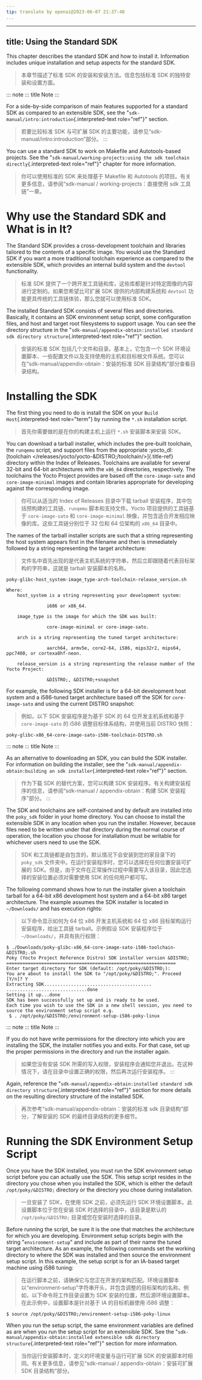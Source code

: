 ```yaml
---
tip: translate by openai@2023-06-07 21:37:40
...
```

---
title: Using the Standard SDK
-----------------------------

This chapter describes the standard SDK and how to install it. Information includes unique installation and setup aspects for the standard SDK.

> 本章节描述了标准 SDK 的安装和安装方法。信息包括标准 SDK 的独特安装和设置方面。

::: note
::: title
Note
:::

For a side-by-side comparison of main features supported for a standard SDK as compared to an extensible SDK, see the \"`sdk-manual/intro:introduction`{.interpreted-text role="ref"}\" section.

> 若要比较标准 SDK 与可扩展 SDK 的主要功能，请参见“sdk-manual/intro:introduction”部分。
> :::

You can use a standard SDK to work on Makefile and Autotools-based projects. See the \"`sdk-manual/working-projects:using the sdk toolchain directly`{.interpreted-text role="ref"}\" chapter for more information.

> 你可以使用标准的 SDK 来处理基于 Makefile 和 Autotools 的项目。有关更多信息，请参阅“sdk-manual / working-projects：直接使用 sdk 工具链”一章。

# Why use the Standard SDK and What is in It?

The Standard SDK provides a cross-development toolchain and libraries tailored to the contents of a specific image. You would use the Standard SDK if you want a more traditional toolchain experience as compared to the extensible SDK, which provides an internal build system and the `devtool` functionality.

> 标准 SDK 提供了一个跨开发工具链和库，这些库都是针对特定图像的内容进行定制的。如果您希望比可扩展 SDK 提供的内部构建系统和 `devtool` 功能更具传统的工具链体验，那么您就可以使用标准 SDK。

The installed Standard SDK consists of several files and directories. Basically, it contains an SDK environment setup script, some configuration files, and host and target root filesystems to support usage. You can see the directory structure in the \"`sdk-manual/appendix-obtain:installed standard sdk directory structure`{.interpreted-text role="ref"}\" section.

> 安装的标准 SDK 包括几个文件和目录。基本上，它包含一个 SDK 环境设置脚本、一些配置文件以及支持使用的主机和目标根文件系统。您可以在“sdk-manual/appendix-obtain：安装的标准 SDK 目录结构”部分查看目录结构。

# Installing the SDK

The first thing you need to do is install the SDK on your `Build Host`{.interpreted-text role="term"} by running the `*.sh` installation script.

> 首先你需要做的是在你的构建主机上运行 `*.sh` 安装脚本来安装 SDK。

You can download a tarball installer, which includes the pre-built toolchain, the `runqemu` script, and support files from the appropriate :yocto_dl:[toolchain \</releases/yocto/yocto-&DISTRO;/toolchain/\>]{.title-ref} directory within the Index of Releases. Toolchains are available for several 32-bit and 64-bit architectures with the `x86_64` directories, respectively. The toolchains the Yocto Project provides are based off the `core-image-sato` and `core-image-minimal` images and contain libraries appropriate for developing against the corresponding image.

> 你可以从适当的 Index of Releases 目录中下载 tarball 安装程序，其中包括预构建的工具链、`runqemu` 脚本和支持文件。Yocto 项目提供的工具链基于 `core-image-sato` 和 `core-image-minimal` 映像，并包含适合开发相应映像的库。这些工具链分别位于 32 位和 64 位架构的 `x86_64` 目录中。

The names of the tarball installer scripts are such that a string representing the host system appears first in the filename and then is immediately followed by a string representing the target architecture:

> 文件名中首先出现的是代表主机系统的字符串，然后立即跟随着代表目标架构的字符串，这就是 tarball 安装脚本的名称。

```
poky-glibc-host_system-image_type-arch-toolchain-release_version.sh

Where:
    host_system is a string representing your development system:

               i686 or x86_64.

    image_type is the image for which the SDK was built:

               core-image-minimal or core-image-sato.

    arch is a string representing the tuned target architecture:

               aarch64, armv5e, core2-64, i586, mips32r2, mips64, ppc7400, or cortexa8hf-neon.

    release_version is a string representing the release number of the Yocto Project:

               &DISTRO;, &DISTRO;+snapshot
```

For example, the following SDK installer is for a 64-bit development host system and a i586-tuned target architecture based off the SDK for `core-image-sato` and using the current DISTRO snapshot:

> 例如，以下 SDK 安装程序是为基于 SDK 的 64 位开发主机系统和基于 `core-image-sato` 的 i586 调整目标体系结构，并使用当前 DISTRO 快照：

```
poky-glibc-x86_64-core-image-sato-i586-toolchain-DISTRO.sh
```

::: note
::: title
Note
:::

As an alternative to downloading an SDK, you can build the SDK installer. For information on building the installer, see the \"`sdk-manual/appendix-obtain:building an sdk installer`{.interpreted-text role="ref"}\" section.

> 作为下载 SDK 的替代方案，您可以构建 SDK 安装程序。有关构建安装程序的信息，请参阅“sdk-manual / appendix-obtain：构建 SDK 安装程序”部分。
> :::

The SDK and toolchains are self-contained and by default are installed into the `poky_sdk` folder in your home directory. You can choose to install the extensible SDK in any location when you run the installer. However, because files need to be written under that directory during the normal course of operation, the location you choose for installation must be writable for whichever users need to use the SDK.

> SDK 和工具链都是自包含的，默认情况下会安装到您的家目录下的 `poky_sdk` 文件夹中。在运行安装程序时，您可以选择在任何位置安装可扩展的 SDK。但是，由于文件在正常操作过程中需要写入该目录，因此您选择的安装位置必须对需要使用 SDK 的任何用户都可写。

The following command shows how to run the installer given a toolchain tarball for a 64-bit x86 development host system and a 64-bit x86 target architecture. The example assumes the SDK installer is located in `~/Downloads/` and has execution rights:

> 以下命令显示如何为 64 位 x86 开发主机系统和 64 位 x86 目标架构运行安装程序，给出工具链 tarball。示例假设 SDK 安装程序位于 `~/Downloads/`，并具有执行权限：

```
$ ./Downloads/poky-glibc-x86_64-core-image-sato-i586-toolchain-&DISTRO;.sh
Poky (Yocto Project Reference Distro) SDK installer version &DISTRO;
===============================================================
Enter target directory for SDK (default: /opt/poky/&DISTRO;):
You are about to install the SDK to "/opt/poky/&DISTRO;". Proceed [Y/n]? Y
Extracting SDK........................................ ..............................done
Setting it up...done
SDK has been successfully set up and is ready to be used.
Each time you wish to use the SDK in a new shell session, you need to source the environment setup script e.g.
 $ . /opt/poky/&DISTRO;/environment-setup-i586-poky-linux
```

::: note
::: title
Note
:::

If you do not have write permissions for the directory into which you are installing the SDK, the installer notifies you and exits. For that case, set up the proper permissions in the directory and run the installer again.

> 如果您没有安装 SDK 所需的写入权限，安装程序会通知您并退出。在这种情况下，请在目录中设置正确的权限，然后再次运行安装程序。
> :::

Again, reference the \"`sdk-manual/appendix-obtain:installed standard sdk directory structure`{.interpreted-text role="ref"}\" section for more details on the resulting directory structure of the installed SDK.

> 再次参考“sdk-manual/appendix-obtain：安装的标准 sdk 目录结构”部分，了解安装的 SDK 的最终目录结构的更多细节。

# Running the SDK Environment Setup Script

Once you have the SDK installed, you must run the SDK environment setup script before you can actually use the SDK. This setup script resides in the directory you chose when you installed the SDK, which is either the default `/opt/poky/&DISTRO;` directory or the directory you chose during installation.

> 一旦安装了 SDK，在使用 SDK 之前，必须先运行 SDK 环境设置脚本。此设置脚本位于您在安装 SDK 时选择的目录中，该目录是默认的 `/opt/poky/&DISTRO;` 目录或您在安装时选择的目录。

Before running the script, be sure it is the one that matches the architecture for which you are developing. Environment setup scripts begin with the string \"`environment-setup`\" and include as part of their name the tuned target architecture. As an example, the following commands set the working directory to where the SDK was installed and then source the environment setup script. In this example, the setup script is for an IA-based target machine using i586 tuning:

> 在运行脚本之前，请确保它与您正在开发的架构匹配。环境设置脚本以“environment-setup”字符串开头，并包含调整的目标架构的名称。例如，以下命令将工作目录设置为 SDK 安装的位置，然后源环境设置脚本。在此示例中，设置脚本是针对基于 IA 的目标机器使用 i586 调整：

```
$ source /opt/poky/&DISTRO;/environment-setup-i586-poky-linux
```

When you run the setup script, the same environment variables are defined as are when you run the setup script for an extensible SDK. See the \"`sdk-manual/appendix-obtain:installed extensible sdk directory structure`{.interpreted-text role="ref"}\" section for more information.

> 当你运行安装脚本时，定义的环境变量与运行可扩展 SDK 的安装脚本时相同。有关更多信息，请参见“sdk-manual / appendix-obtain：安装可扩展 SDK 目录结构”部分。
